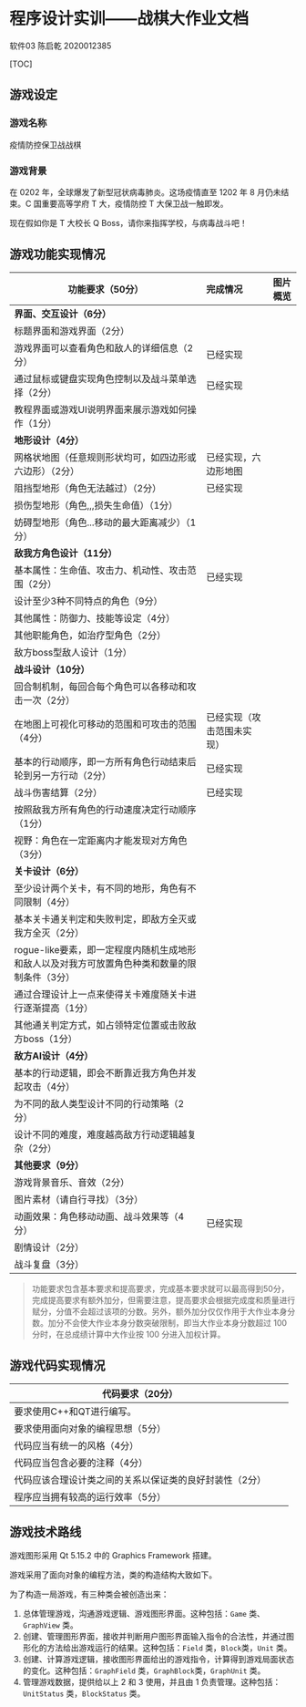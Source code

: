 # 程序设计实训——战棋大作业文档

软件03 陈启乾 2020012385

[TOC]

## 游戏设定

### 游戏名称

疫情防控保卫战战棋

### 游戏背景

在 0202 年，全球爆发了新型冠状病毒肺炎。这场疫情直至 1202 年 8 月仍未结束。C 国重要高等学府 T 大，疫情防控 T 大保卫战一触即发。

现在假如你是 T 大校长 Q Boss，请你来指挥学校，与病毒战斗吧！

## 游戏功能实现情况

| 功能要求（50分）                                             | 完成情况                   | 图片概览 |
| ------------------------------------------------------------ | :------------------------- | -------- |
| **界面、交互设计（6分）**                                    |                            |          |
| 标题界面和游戏界面（2分）                                    |                            |          |
| 游戏界面可以查看角色和敌人的详细信息（2分）                  | 已经实现                   |          |
| 通过鼠标或键盘实现角色控制以及战斗菜单选择（2分）            | 已经实现                   |          |
| 教程界面或游戏UI说明界面来展示游戏如何操作（1分）            |                            |          |
| **地形设计（4分）**                                          |                            |          |
| 网格状地图（任意规则形状均可，如四边形或六边形）（2分）      | 已经实现，六边形地图       |          |
| 阻挡型地形（角色无法越过）（2分）                            | 已经实现                   |          |
| 损伤型地形（角色,,,损失生命值）（1分）                       |                            |          |
| 妨碍型地形（角色...移动的最大距离减少）（1分）               |                            |          |
| **敌我方角色设计（11分）**                                   |                            |          |
| 基本属性：生命值、攻击力、机动性、攻击范围（2分）            | 已经实现                   |          |
| 设计至少3种不同特点的角色（9分）                             |                            |          |
| 其他属性：防御力、技能等设定（4分）                          |                            |          |
| 其他职能角色，如治疗型角色（2分）                            |                            |          |
| 敌方boss型敌人设计（1分）                                    |                            |          |
| **战斗设计（10分）**                                         |                            |          |
| 回合制机制，每回合每个角色可以各移动和攻击一次（2分）        |                            |          |
| 在地图上可视化可移动的范围和可攻击的范围（4分）              | 已经实现（攻击范围未实现） |          |
| 基本的行动顺序，即一方所有角色行动结束后轮到另一方行动（2分） | 已经实现                   |          |
| 战斗伤害结算（2分）                                          | 已经实现                   |          |
| 按照敌我方所有角色的行动速度决定行动顺序（1分）              |                            |          |
| 视野：角色在一定距离内才能发现对方角色（3分）                |                            |          |
| **关卡设计（6分）**                                          |                            |          |
| 至少设计两个关卡，有不同的地形，角色有不同限制（4分）        |                            |          |
| 基本关卡通关判定和失败判定，即敌方全灭或我方全灭（2分）      |                            |          |
| rogue-like要素，即一定程度内随机生成地形和敌人以及对我方可放置角色种类和数量的限制条件（3分） |                            |          |
| 通过合理设计上一点来使得关卡难度随关卡进行逐渐提高（1分）    |                            |          |
| 其他通关判定方式，如占领特定位置或击败敌方boss（1分）        |                            |          |
| **敌方AI设计（4分）**                                        |                            |          |
| 基本的行动逻辑，即会不断靠近我方角色并发起攻击（4分）        |                            |          |
| 为不同的敌人类型设计不同的行动策略（2分）                    |                            |          |
| 设计不同的难度，难度越高敌方行动逻辑越复杂（2分）            |                            |          |
| **其他要求（9分）**                                          |                            |          |
| 游戏背景音乐、音效（2分）                                    |                            |          |
| 图片素材（请自行寻找）（3分）                                |                            |          |
| 动画效果：角色移动动画、战斗效果等（4分）                    | 已经实现                   |          |
| 剧情设计（2分）                                              |                            |          |
| 战斗复盘（3分）                                              |                            |          |

> 功能要求包含基本要求和提高要求，完成基本要求就可以最高得到50分，完成提高要求有额外加分，但需要注意，提高要求会根据完成度和质量进行赋分，分值不会超过该项的分数。另外，额外加分仅仅作用于大作业本身分数。加分不会使大作业本身分数突破限制，即当大作业本身分数超过 100 分时，在总成绩计算中大作业按 100 分进入加权计算。

## 游戏代码实现情况

| 代码要求（20分）                                        |      |      |
| ------------------------------------------------------- | ---- | ---- |
| 要求使⽤C++和QT进⾏编写。                               |      |      |
| 要求使⽤⾯向对象的编程思想（5分）                       |      |      |
| 代码应当有统⼀的⻛格（4分）                             |      |      |
| 代码应当包含必要的注释（4分）                           |      |      |
| 代码应该合理设计类之间的关系以保证类的良好封装性（2分） |      |      |
| 程序应当拥有较⾼的运⾏效率（5分）                       |      |      |

## 游戏技术路线

游戏图形采用 Qt 5.15.2 中的 Graphics Framework 搭建。

游戏采用了面向对象的编程方法，类的构造结构大致如下。

为了构造一局游戏，有三种类会被创造出来：

1. 总体管理游戏，沟通游戏逻辑、游戏图形界面。这种包括：`Game` 类、`GraphView` 类。
2. 创建、管理图形界面，接收并判断用户图形界面输入指令的合法性，并通过图形化的方法给出游戏运行的结果。这种包括：`Field` 类，`Block`类，`Unit` 类。
3. 创建、计算游戏逻辑，接收图形界面给出的游戏指令，计算得到游戏局面状态的变化。这种包括：`GraphField` 类，`GraphBlock`类，`GraphUnit` 类。
4. 管理游戏数据，提供给以上 2 和 3 使用，并且由 1 负责管理。这种包括：`UnitStatus` 类，`BlockStatus` 类。

